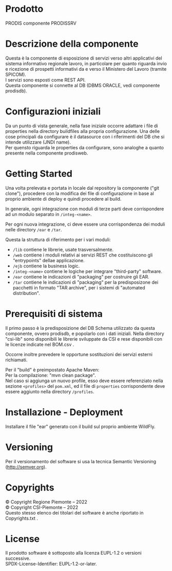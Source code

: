 # Prodotto
PRODIS componente PRODISSRV

# Descrizione della componente 
Questa è la componente di esposizione di servizi verso altri applicativi del sistema informativo regionale lavoro, in particolare per quanto riguarda invio e ricezione di prospetti informativi da e verso il Ministero del Lavoro (tramite SPICOM).\
I servizi sono esposti come REST API.\
Questa componente si connette al DB (DBMS ORACLE, vedi componente prodisdb).

# Configurazioni iniziali
Da un punto di vista generale, nella fase iniziale occorre adattare i file di properties nella directory buildfiles alla propria configurazione.
Una delle cose principali da configurare è il datasource con i riferimenti del DB che si intende utilizzare (JNDI name).\
Per quensto riguarda le properties da configurare, sono analoghe a quanto presente nella componente prodisweb.

# Getting Started
Una volta prelevata e portata in locale dal repository la componente ("git clone"), procedere con la modifica dei file di configurazione in base al proprio ambiente di deploy e quindi procedere al build.

In generale, ogni integrazione con moduli di terze parti deve corrispondere ad un modulo separato in `/integ-<name>`.

Per ogni nuova integrazione, ci deve essere una corrispondenza dei moduli nelle directory `/ear` e `/tar`.

Questa la struttura di riferimento per i vari moduli:

- `/lib` contiene le librerie, usate trasversalmente.
- `/web` contiene i moduli relativi ai servizi REST  che costituiscono gli "entrypoints" dellae applicazione.
- `/ejb` contiene la business logic.
- `/integ-<name>` contiene le logiche per integrare "third-party" software.
- `/ear` contiene le indicazioni di "packaging" per costruire gli EAR.
- `/tar` contiene le indicazioni di "packaging" per la predisposizone dei pacchetti in formato "TAR archive", per i sistemi di "automated distribution".

# Prerequisiti di sistema
Il primo passo è la predisposizione del DB Schema utilizzato da questa componente, ovvero prodisdb, e popolarlo con i dati iniziali.
Nella directory "csi-lib" sono disponibili le librerie sviluppate da CSI e rese disponibili con le licenze indicate nel BOM.csv .

Occorre inoltre prevedere le opportune sostituzioni dei servizi esterni richiamati.

Per il "build" è preimpostato Apache Maven:\
Per la compilazione: "mvn clean package".\
Nel caso si aggiunga un nuovo profile, esso deve essere referenziato nella sezione `<profiles>` del `pom.xml`, ed il file di `properties` corrispondente deve essere aggiunto nella directory `/profiles`.


# Installazione - Deployment
Installare il file "ear" generato con il build sul proprio ambiente WildFly.


# Versioning
Per il versionamento del software si usa la tecnica Semantic Versioning (http://semver.org).

# Copyrights

© Copyright Regione Piemonte – 2022\
© Copyright CSI-Piemonte – 2022\
Questo stesso elenco dei titolari del software è anche riportato in Copyrights.txt .

# License
Il prodotto software è sottoposto alla licenza EUPL-1.2 o versioni successive.\
SPDX-License-Identifier: EUPL-1.2-or-later.

